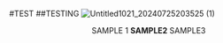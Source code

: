 #TEST
##TESTING
![Untitled1021_20240725203525 (1)](https://github.com/user-attachments/assets/31a973bd-1e86-4a8d-a81f-2196a36422f3)

<p align="center">

<igm src= "https://postimg.cc/0MSrqJN8">
<p align="center">
SAMPLE 1 <b>SAMPLE2</b> SAMPLE3

